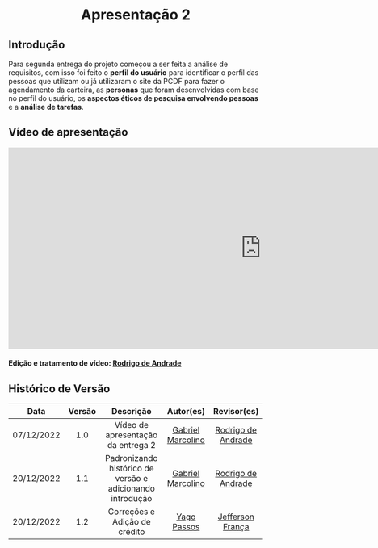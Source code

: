 <h1 align="center">Apresentação 2</h1>

## Introdução

Para segunda entrega do projeto começou a ser feita a análise de requisitos, com isso foi feito o **perfil do usuário** para identificar o perfil das pessoas que utilizam ou já utilizaram o site da PCDF para fazer o agendamento da carteira, as **personas** que foram desenvolvidas com base no perfil do usuário, os **aspectos éticos de pesquisa envolvendo pessoas** e a **análise de tarefas**.

## Vídeo de apresentação

<iframe width="1000vw" height="400vh" src="https://youtube.com/embed/z8O2xSzMeLo" title="YouTube video player" frameborder="0" allow="accelerometer; autoplay; clipboard-write; encrypted-media; gyroscope; picture-in-picture" allowfullscreen></iframe>

#### Edição e tratamento de vídeo: [Rodrigo de Andrade](https://github.com/OrlandiRodrigo)

## Histórico de Versão

|    Data    | Versão |                         Descrição                         |                        Autor(es)                         |                       Revisor(es)                       |
| :--------: | :----: | :-------------------------------------------------------: | :--------------------------------------------------: | :-----------------------------------------------------: |
| 07/12/2022 |  1.0   |            Vídeo de apresentação da entrega 2             | [Gabriel Marcolino](https://github.com/GabrielMR360) | [Rodrigo de Andrade](https://github.com/OrlandiRodrigo) |
| 20/12/2022 |  1.1   | Padronizando histórico de versão e adicionando introdução | [Gabriel Marcolino](https://github.com/GabrielMR360) | [Rodrigo de Andrade](https://github.com/OrlandiRodrigo) |
| 20/12/2022 |  1.2   | Correções e Adição de crédito | [Yago Passos](https://github.com/yagompassos) | [Jefferson França](https://github.com/Frans6) |
